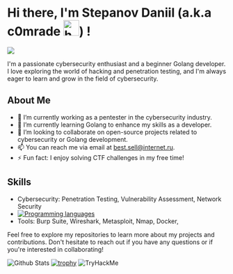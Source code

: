 
# Hi there, I'm Stepanov Daniil  (a.k.a c0mrade <img src="https://www.svgrepo.com/show/493162/hacker.svg" width="36" height="36" alt="hacker" />) ! 

![](https://github.com/blackcater/blackcater/raw/main/images/Hi.gif) 

I'm a passionate cybersecurity enthusiast and a beginner Golang developer. I love exploring the world of hacking and penetration testing, and I'm always eager to learn and grow in the field of cybersecurity.

## About Me

- 🔭 I’m currently working as a pentester in the cybersecurity industry.
- 🌱 I’m currently learning Golang to enhance my skills as a developer.
- 👯 I’m looking to collaborate on open-source projects related to cybersecurity or Golang development.
- 📫 You can reach me via email at [best.sell@internet.ru](mailto:best.sell@internet.ru).
- ⚡ Fun fact: I enjoy solving CTF challenges in my free time!

## Skills

- Cybersecurity: Penetration Testing, Vulnerability Assessment, Network Security  
- [![Programming languages](https://skillicons.dev/icons?i=golang,cpp,python,powershell,postgresql)](https://skillicons.dev)
- Tools: Burp Suite, Wireshark, Metasploit, Nmap, Docker, 


Feel free to explore my repositories to learn more about my projects and contributions. Don't hesitate to reach out if you have any questions or if you're interested in collaborating!



![Github Stats](https://github-readme-stats.vercel.app/api?username=c0mrade12211&count_private=true&show_icons=true&include_all_commits=true)
[![trophy](https://github-profile-trophy.vercel.app/?username=c0mrade12211)](https://github-profile-trophy.vercel.app/?username=c0mrade12211)
<img src="https://tryhackme-badges.s3.amazonaws.com/Reesecomrade.png" alt="TryHackMe">
